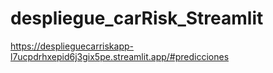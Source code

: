 # despliegue_carRisk_Streamlit
https://desplieguecarriskapp-l7ucpdrhxepid6j3gix5pe.streamlit.app/#predicciones
